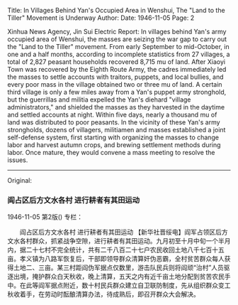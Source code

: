 Title: In Villages Behind Yan's Occupied Area in Wenshui, The "Land to the Tiller" Movement is Underway
Author:
Date: 1946-11-05
Page: 2

Xinhua News Agency, Jin Sui Electric Report: In villages behind Yan's army occupied area of Wenshui, the masses are seizing the war gap to carry out the "Land to the Tiller" movement. From early September to mid-October, in one and a half months, according to incomplete statistics from 27 villages, a total of 2,827 peasant households recovered 8,715 mu of land. After Xiaoyi Town was recovered by the Eighth Route Army, the cadres immediately led the masses to settle accounts with traitors, puppets, and local bullies, and every poor mass in the village obtained two or three mu of land. A certain third village is only a few miles away from a Yan's puppet army stronghold, but the guerrillas and militia expelled the Yan's diehard "village administrators," and shielded the masses as they harvested in the daytime and settled accounts at night. Within five days, nearly a thousand mu of land was distributed to poor peasants. In the vicinity of these Yan's army strongholds, dozens of villagers, militiamen and masses established a joint self-defense system, first starting with organizing the masses to change labor and harvest autumn crops, and brewing settlement methods during labor. Once mature, they would convene a mass meeting to resolve the issues.



<hr /> 

Original: 


### 阎占区后方文水各村  进行耕者有其田运动

1946-11-05
第2版()
专栏：

　　阎占区后方文水各村
    进行耕者有其田运动
    【新华社晋绥电】阎军占领区后方文水各村群众，抓紧战争空隙，进行耕者有其田运动。九月初至十月中旬一个半月内，据二十七村不完全统计，共有二千八百二十七户农民收回土地八千七百十五亩。孝义镇为八路军恢复后，干部即领导群众清算奸伪恶霸，全村贫苦群众每人获得土地二、三亩。某三村距阎伪军据点仅数里，游击队民兵则将阎顽“治村”人员驱逐出境，掩护群众白天秋收，晚上清算，五天之内有近千亩土地分配到贫苦农民手中。在此等阎军据点附近，数十村民兵群众建立自卫联防制度，先从组织群众变工秋收着手，在劳动时酝酿清算办法，待成熟后，即召开群众大会解决。
